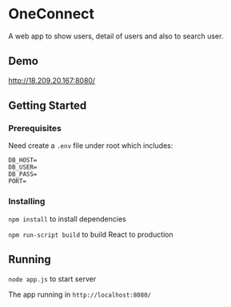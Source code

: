 # OneConnect
A web app to show users, detail of users and also to search user.

## Demo

http://18.209.20.167:8080/
## Getting Started

### Prerequisites

Need create a `.env` file under root which includes:
```
DB_HOST=
DB_USER=
DB_PASS=
PORT=
```

### Installing

`npm install` to install dependencies

`npm run-script build` to build React to production

## Running

`node app.js` to start server

The app running in `http://localhost:8080/`

